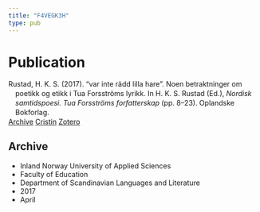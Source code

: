 ```yaml
---
title: "F4VEGK3H"
type: pub
---
```

<h1>Publication</h1>
<article id="csl-bib-container-F4VEGK3H" class="csl-bib-container">
  <div class="csl-bib-body" style="line-height: 1.35; padding-left: 1em; text-indent:-1em;">
  <div class="csl-entry">Rustad, H. K. S. (2017). &#x201C;var inte r&#xE4;dd lilla hare&#x201D;. Noen betraktninger om poetikk og etikk i Tua Forsstr&#xF6;ms lyrikk. In H. K. S. Rustad (Ed.), <i>Nordisk samtidspoesi. Tua Forsstr&#xF6;ms forfatterskap</i> (pp. 8&#x2013;23). Oplandske Bokforlag.</div>
</div>
  <div class="csl-bib-buttons">
    <a href="#taxonomy-article-F4VEGK3H" class="csl-bib-button">Archive</a>
    <a href="https://app.cristin.no/results/show.jsf?id=1464393" alt="Cristin URL" class="csl-bib-button">Cristin</a>
    <a href="http://zotero.org/groups/5402882/items/F4VEGK3H" alt="Zotero URL" class="csl-bib-button">Zotero</a>
  </div>
  <div id="csl-bib-meta-container-F4VEGK3H"></div>
</article>
<div id="csl-bib-meta-F4VEGK3H" class="csl-bib-meta">
  <article id="taxonomy-article-F4VEGK3H" class="taxonomy-article">
    <h1>Archive</h1>
    <ul>
      <li>Inland Norway University of Applied Sciences</li>
      <li>Faculty of Education</li>
      <li>Department of Scandinavian Languages and Literature</li>
      <li>2017</li>
      <li>April</li>
    </ul>
  </article>
</div>
